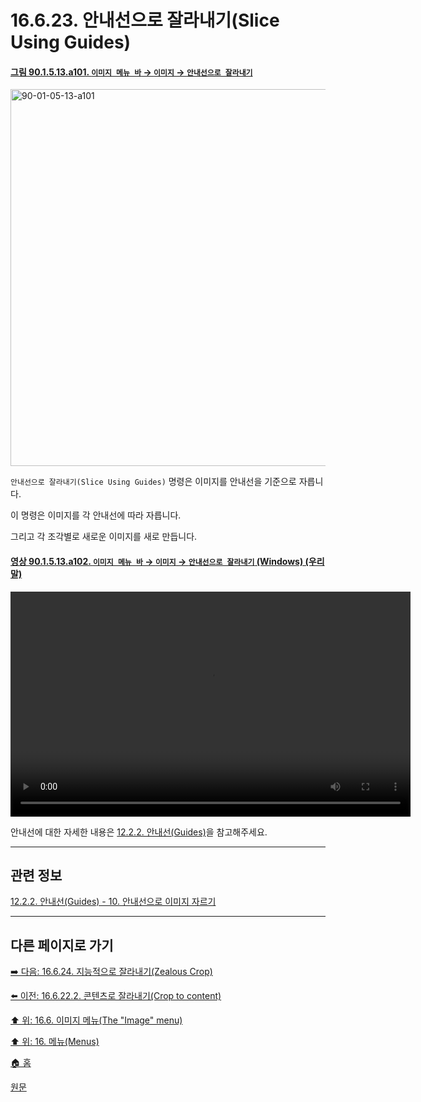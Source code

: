 # 16.6.23. 안내선으로 잘라내기(Slice Using Guides)

<a id="90-01-05-13-a101"></a>

#### [그림 90.1.5.13.a101. `이미지 메뉴 바` → `이미지` → `안내선으로 잘라내기`](./90-01-05-13-slice_using_guides.md#90-01-05-13-a101)
<img width="977" height="603" alt="90-01-05-13-a101" src="https://github.com/user-attachments/assets/27fe8db9-3d5f-4593-a194-6933f27fa0af" />

`안내선으로 잘라내기(Slice Using Guides)` 명령은 이미지를 안내선을 기준으로 자릅니다.

이 명령은 이미지를 각 안내선에 따라 자릅니다.

그리고 각 조각별로 새로운 이미지를 새로 만듭니다.

<a id="90-01-05-13-a102"></a>

#### [영상 90.1.5.13.a102. `이미지 메뉴 바` → `이미지` → `안내선으로 잘라내기` (Windows) (우리말)](./90-01-05-13-slice_using_guides.md#90-01-05-13-a102)
<video controls="controls" width="640" height="360" src="https://github.com/wonder13662/gimp/assets/15767104/ccfc3e5c-0195-4125-a9b3-32b0f6983086"></video>

안내선에 대한 자세한 내용은 [12.2.2. 안내선(Guides)](./12-02-02-guides.md)을 참고해주세요.

***

## 관련 정보

[12.2.2. 안내선(Guides) - 10. 안내선으로 이미지 자르기](./12-02-02-guides.md#12-02-02-s10)

***

## 다른 페이지로 가기

[➡️ 다음: 16.6.24. 지능적으로 잘라내기(Zealous Crop)](./16-06-24-zealous-crop.md)

[⬅️ 이전: 16.6.22.2. 콘텐츠로 잘라내기(Crop to content)](./16-06-22-02-crop_to_content.md)

[⬆️ 위: 16.6. 이미지 메뉴(The "Image" menu)](./16-06-00-the-image-menu.md)

[⬆️ 위: 16. 메뉴(Menus)](./16-00-menus.md)

[🏠 홈](./00-home.md)

[원문](https://docs.gimp.org/2.10/ko/plug-in-guillotine.html)